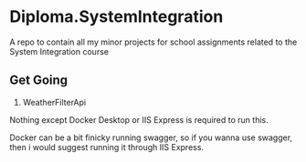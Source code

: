 # Diploma.SystemIntegration
A repo to contain all my minor projects for school assignments related to the System Integration course


## Get Going

1. WeatherFilterApi

Nothing except Docker Desktop or IIS Express is required to run this.

Docker can be a bit finicky running swagger, so if you wanna use swagger, then i would suggest running it through IIS Express.